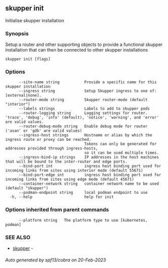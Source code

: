 ## skupper init

Initialise skupper installation

### Synopsis

Setup a router and other supporting objects to provide a functional skupper
installation that can then be connected to other skupper installations

```
skupper init [flags]
```

### Options

```
      --site-name string           Provide a specific name for this skupper installation
      --ingress string             Setup Skupper ingress to one of: [external|none].
      --router-mode string         Skupper router-mode (default "interior")
      --labels strings             Labels to add to skupper pods
      --router-logging string      Logging settings for router. 'trace', 'debug', 'info' (default), 'notice', 'warning', and 'error' are valid values.
      --router-debug-mode string   Enable debug mode for router ('asan' or 'gdb' are valid values)
      --ingress-host strings       Hostname or alias by which the ingress route or proxy can be reached.
                                   Tokens can only be generated for addresses provided through ingress-hosts,
                                   so it can be used multiple times.
      --ingress-bind-ip strings    IP addresses in the host machines that will be bound to the inter-router and edge ports.
      --bind-port int              ingress host binding port used for incoming links from sites using interior mode (default 55671)
      --bind-port-edge int         ingress host binding port used for incoming links from sites using edge mode (default 45671)
      --container-network string   container network name to be used (default "skupper")
      --podman-endpoint string     local podman endpoint to use
  -h, --help                       help for init
```

### Options inherited from parent commands

```
      --platform string   The platform type to use [kubernetes, podman]
```

### SEE ALSO

* [skupper](skupper.md)	 - 

###### Auto generated by spf13/cobra on 20-Feb-2023

